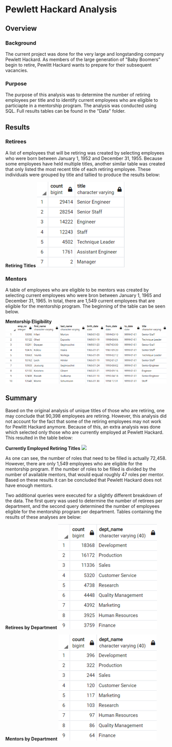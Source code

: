 # Pewlett Hackard Analysis
## Overview
### Background
The current project was done for the very large and longstanding company Pewlett Hackard. As members of the large generation of "Baby Boomers" begin to retire, Pewlitt Hackard wants to prepare for their subsequent vacancies. 

### Purpose
The purpose of this analysis was to determine the number of retiring employees per title and to identify current employees who are eligible to particiapte in a mentorship program. The analysis was conducted using SQL. Full results tables can be found in the "Data" folder. 

## Results
### Retirees
A list of employees that will be retiring was created by selecting employees who were born between January 1, 1952 and December 31, 1955. Because some employees have held multiple titles, another similar table was created that only listed the most recent title of each retiring employee. These individuals were grouped by title and tallied to produce the results below: 

**Retiring Titles**
![](Resources/retiring_titles.png)

### Mentors 
A table of employees who are eligible to be mentors was created by selecting current employees who were bron between January 1, 1965 and December 31, 1965. In total, there are 1,549 current employees that are eligible for the mentorship program. The beginning of the table can be seen below. 

**Mentorship Eligibility**
![](Resources/mentorship_eligibility.png)

## Summary 
Based on the original analysis of unique titles of those who are retiring, one may conclude that 90,398 employees are retiring. However, this analysis did not account for the fact that some of the retiring employees may not work for Pewlitt Hackard anymore. Because of this, an extra analysis was done which selected only those who are currently employed at Pewlett Hackard. This resulted in the table below: 

**Currently Employed Retiring Titles**
![](Resources/current_retiringtitles.png)

As one can see, the number of roles that need to be filled is actually 72,458. However, there are only 1,549 employees who are eligible for the mentorship program. If the number of roles to be filled is divided by the number of available mentors, that would equal roughly 47 roles per mentor. Based on these results it can be concluded that Pewlett Hackard does not have enough mentors. 

Two additional queries were executed for a slightly different breakdown of the data. The first query was used to determine the number of retirees per department, and the second query determined the number of employees eligible for the mentorship program per department. Tables containing the results of these analyses are below: 

**Retirees by Department**
![](Resources/dept_retirees.png)

**Mentors by Department**
![](Resources/dept_mentors.png)

